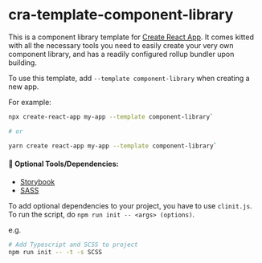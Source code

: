 # cra-template-component-library

This is a component library template for [Create React App](https://github.com/facebook/create-react-app). It comes kitted with all the necessary tools you need to easily create your very own component library, and has a readily configured rollup bundler upon building.

To use this template, add `--template component-library` when creating a new app.

For example:

```bash
npx create-react-app my-app --template component-library`

# or

yarn create react-app my-app --template component-library`
```



#### :hammer: Optional Tools/Dependencies: 

- [Storybook](https://storybook.js.org/)
- [SASS](https://sass-lang.com/)

To add optional dependencies to your project, you have to use `clinit.js`. To run the script, do `npm run init -- <args> (options)`.

e.g.

```bash
# Add Typescript and SCSS to project
npm run init -- -t -s SCSS
```

